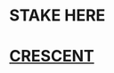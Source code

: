 # STAKE HERE
# [CRESCENT](https://restake.app/crescent/crevaloper1x77p6m3w6xddqy253jtup32n97fr8mdwrlgzez)
